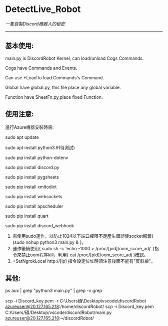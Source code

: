 # DetectLive_Robot
*一隻自製Discord機器人的秘密*

---

## 基本使用:

main.py is DiscordRobot Kernel, can load/unload Cogs Commands.

Cogs have Commands and Events.

Can use +Load to load Commands's Command.

Global have global.py, this file place any global variable. 

Function have SheetFn.py,place fixed Function.

## 使用注意:
進行Azure機器安裝時需:

sudo apt update

sudo apt install python3.9(待測試)

sudo pip install python-dotenv

sudo pip install discord.py

sudo pip install pygsheets

sudo pip install xmltodict

sudo pip install websockets

sudo pip install apscheduler

sudo pip install quart

sudo pip install discord_webhook

1. 需使用sudo運作，以防止1024以下端口權限不足產生錯誤使socket報錯{ (sudo nohup python3 main.py & }。
2. 運作後續使用{ sudo sh -c 'echo -1000 > /proc/[pid]/oom_score_adj' }指令來禁止oom程序kill，利用{ cat /proc/[pid]/oom_score_adj }確認。
3. +SetNgrokLocal http://[ip] 指令設定位址時須注意後面不能有"反斜線"。

## 其他:
ps aux | grep "python3 main.py" | grep -v grep

scp -i Discord_key.pem -r C:\Users碩\Desktop\vscode\discordRobot azureuser@20.127.165.218:/home/discordRobot/
scp -i Discord_key.pem C:/Users/碩/Desktop/vscode/discordRobot/main.py azureuser@20.127.165.218:~/discordRobot/
